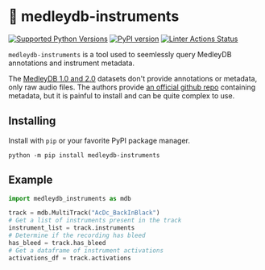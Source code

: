 # 🎷 medleydb-instruments
[![Supported Python Versions](https://img.shields.io/pypi/pyversions/medleydb-instruments)](https://pypi.org/project/medleydb-instruments/)
 [![PyPI version](https://badge.fury.io/py/medleydb-instruments.svg)](https://badge.fury.io/py/medleydb-instruments)
 [![Linter Actions Status](https://github.com/Seon82/medleydb_instruments/actions/workflows/lint.yml//badge.svg?branch=master)](https://github.com/Seon82/medleydb_instruments/actions)

`medleydb-instruments` is a tool used to seemlessly query MedleyDB annotations and instrument metadata.

The [MedleyDB 1.0 and 2.0](https://medleydb.weebly.com/) datasets don't provide annotations or metadata, only raw audio files. The authors provide [an official github repo](https://github.com/marl/medleydb) containing metadata, but it is painful to install and can be quite complex to use. 

## Installing
Install with `pip` or your favorite PyPI package manager.

```python -m pip install medleydb-instruments```

## Example
```python
import medleydb_instruments as mdb

track = mdb.MultiTrack("AcDc_BackInBlack")
# Get a list of instruments present in the track
instrument_list = track.instruments
# Determine if the recording has bleed
has_bleed = track.has_bleed
# Get a dataframe of instrument activations
activations_df = track.activations
```

